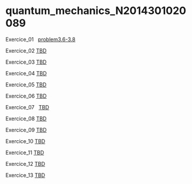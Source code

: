 # quantum_mechanics_N2014301020089

Exercice_01   [problem3.6-3.8](https://github.com/vakie/quantum_mechanics_N2014301020089/blob/master/3.6-3.8.md)

Exercice_02   [TBD ](https://github.com/vakie/homework1/blob/master/README.md)

Exercice_03   [TBD](https://github.com/vakie/compuational_physics_N2014301020089/blob/master/exercise03.md)

Exercice_04   [TBD](https://github.com/vakie/compuational_physics_N2014301020089/blob/master/exwecise04.md)

Exercice_05   [TBD](https://github.com/vakie/compuational_physics_N2014301020089/blob/master/exercise05.md)

Exercice_06   [TBD](https://www.zybuluo.com/mdeditor#498633)

Exercice_07   [TBD](https://github.com/vakie/compuational_physics_N2014301020089/blob/master/exercise07.md)

Exercice_08   [TBD](https://www.zybuluo.com/mdeditor#498633)

Exercice_09   [TBD](https://www.zybuluo.com/mdeditor#498633)

Exercice_10   [TBD](https://www.zybuluo.com/mdeditor#498633)

Exercice_11   [TBD](https://www.zybuluo.com/mdeditor#498633)

Exercice_12   [TBD](https://www.zybuluo.com/mdeditor#498633)

Exercice_13   [TBD](https://www.zybuluo.com/mdeditor#498633)
